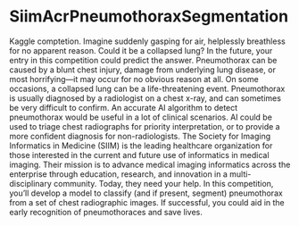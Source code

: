 # SiimAcrPneumothoraxSegmentation
Kaggle comptetion. Imagine suddenly gasping for air, helplessly breathless for no apparent reason. Could it be a collapsed lung? In the future, your entry in this competition could predict the answer.  Pneumothorax can be caused by a blunt chest injury, damage from underlying lung disease, or most horrifying—it may occur for no obvious reason at all. On some occasions, a collapsed lung can be a life-threatening event.  Pneumothorax is usually diagnosed by a radiologist on a chest x-ray, and can sometimes be very difficult to confirm. An accurate AI algorithm to detect pneumothorax would be useful in a lot of clinical scenarios. AI could be used to triage chest radiographs for priority interpretation, or to provide a more confident diagnosis for non-radiologists.  The Society for Imaging Informatics in Medicine (SIIM) is the leading healthcare organization for those interested in the current and future use of informatics in medical imaging. Their mission is to advance medical imaging informatics across the enterprise through education, research, and innovation in a multi-disciplinary community. Today, they need your help.  In this competition, you’ll develop a model to classify (and if present, segment) pneumothorax from a set of chest radiographic images. If successful, you could aid in the early recognition of pneumothoraces and save lives.
